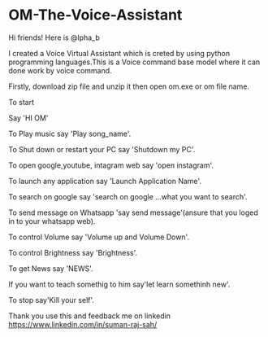 # OM-The-Voice-Assistant
Hi friends! Here is @lpha_b

I created a Voice Virtual Assistant which is creted by using python programming languages.This is a Voice command base model where it can done work by voice command.

Firstly, download zip file and unzip it then open om.exe or om file name.

To start 

Say 'HI OM'

To Play music say 'Play song_name'.

To Shut down or restart your PC say 'Shutdown my PC'.

To open google,youtube, intagram web say 'open instagram'.

To launch any application say 'Launch Application Name'.

To search on google say 'search on google ...what you want to search'.

To send message on Whatsapp 'say send message'(ansure that you loged in to your whatsapp web).

To control Volume say 'Volume up and Volume Down'.

To control Brightness say 'Brightness'.

To get News say 'NEWS'.

If you want to teach somethig to him say'let learn somethinh new'.

To stop say'Kill your self'.

Thank you use this and feedback me on linkedin https://www.linkedin.com/in/suman-raj-sah/
